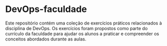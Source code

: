 # DevOps-faculdade
Este repositório contém uma coleção de exercícios práticos relacionados à disciplina de DevOps. Os exercícios foram propostos como parte do currículo da faculdade para ajudar os alunos a praticar e compreender os conceitos abordados durante as aulas.
